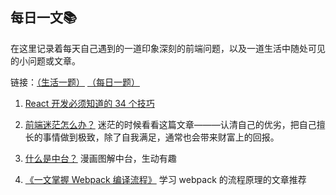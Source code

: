 ## 每日一文:books:

在这里记录着每天自己遇到的一道印象深刻的前端问题，以及一道生活中随处可见的小问题或文章。

链接：[（生活一题）](./life.md) [（每日一题）](./README.md)

1. [React 开发必须知道的 34 个技巧](https://juejin.im/post/5dcb5a80e51d4520db19b906?utm_source=gold_browser_extension)

2. [前端迷茫怎么办？](https://www.zhangxinxu.com/life/2019/01/%e5%89%8d%e7%ab%af%e8%bf%b7%e8%8c%ab/) 迷茫的时候看看这篇文章———认清自己的优劣，把自己擅长的事情做到极致，除了自我满足，通常也会带来财富上的回报。

3. [什么是中台？](https://juejin.im/post/5d995f82f265da5ba308389d#comment) 漫画图解中台，生动有趣

4. [《一文掌握 Webpack 编译流程》](https://mp.weixin.qq.com/s/2h2dqGGEWTts7KQagGWEAg) 学习 webpack 的流程原理的文章推荐
